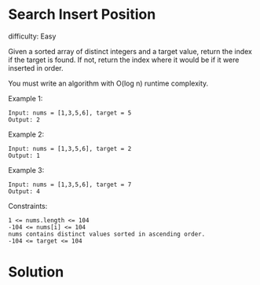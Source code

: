 # Search Insert Position
  
difficulty: Easy  
  
Given a sorted array of distinct integers and a target value, return the index if the target is found. If not, return the index where it would be if it were inserted in order.  
  
You must write an algorithm with O(log n) runtime complexity.
  
 

Example 1:
```
Input: nums = [1,3,5,6], target = 5
Output: 2
```
Example 2:
```
Input: nums = [1,3,5,6], target = 2
Output: 1
```
Example 3:
```
Input: nums = [1,3,5,6], target = 7
Output: 4
```

Constraints:
```
1 <= nums.length <= 104
-104 <= nums[i] <= 104
nums contains distinct values sorted in ascending order.
-104 <= target <= 104
```

# Solution